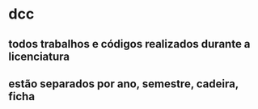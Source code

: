 # dcc

## todos trabalhos e códigos realizados durante a licenciatura
## estão separados por ano, semestre, cadeira, ficha

